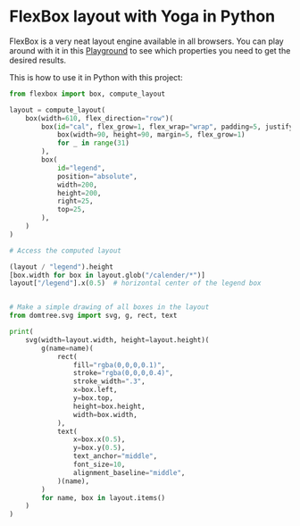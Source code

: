 # FlexBox layout with Yoga in Python

FlexBox is a very neat layout engine available in all browsers. You can play around with it in this [Playground](https://yogalayout.com/playground) to see which properties you need to get the desired results.

This is how to use it in Python with this project:

```python
from flexbox import box, compute_layout

layout = compute_layout(
    box(width=610, flex_direction="row")(
        box(id="cal", flex_grow=1, flex_wrap="wrap", padding=5, justify_content="stretch")(
            box(width=90, height=90, margin=5, flex_grow=1)
            for _ in range(31)
        ),
        box(
            id="legend",
            position="absolute",
            width=200,
            height=200,
            right=25,
            top=25,
        ),
    )
)

# Access the computed layout

(layout / "legend").height
[box.width for box in layout.glob("/calender/*")]
layout["/legend"].x(0.5)  # horizontal center of the legend box


# Make a simple drawing of all boxes in the layout
from domtree.svg import svg, g, rect, text

print(
    svg(width=layout.width, height=layout.height)(
        g(name=name)(
            rect(
                fill="rgba(0,0,0,0.1)",
                stroke="rgba(0,0,0,0.4)",
                stroke_width=".3",
                x=box.left,
                y=box.top,
                height=box.height,
                width=box.width,
            ),
            text(
                x=box.x(0.5),
                y=box.y(0.5),
                text_anchor="middle",
                font_size=10,
                alignment_baseline="middle",
            )(name),
        )
        for name, box in layout.items()
    )
)
```
